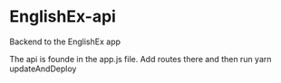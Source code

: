 # EnglishEx-api
Backend to the EnglishEx app

The api is founde in the app.js file. Add routes there and then run yarn updateAndDeploy